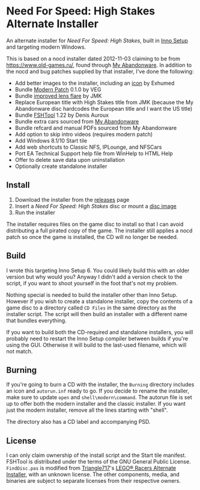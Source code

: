 # Need For Speed: High Stakes Alternate Installer

An alternate installer for *Need For Speed: High Stakes*, built in [Inno Setup](https://jrsoftware.org/isinfo.php) and targeting modern Windows.

This is based on a nocd installer dated 2012-11-03 claiming to be from https://www.old-games.ru/, found through [My Abandonware](https://www.myabandonware.com/game/need-for-speed-high-stakes-bgf#download). In addition to the nocd and bug patches supplied by that installer, I've done the following:
- Add better images to the installer, including an [icon](http://www.iconarchive.com/show/mega-games-pack-22-icons-by-3xhumed/Need-for-Speed-High-Stakes-2-icon.html) by Exhumed
- Bundle [Modern Patch](https://veg.by/en/projects/nfs4/) 0.1.0 by VEG
- Bundle [improved lens flare](http://users.beagle.com.au/jmk222/nfshs.html) by JMK
- Replace European title with High Stakes title from JMK (because the My Abandonware disc hardcodes the European title and I want the US title)
- Bundle [FSHTool](http://www-math.mit.edu/~auroux/software/index.html) 1.22 by Denis Auroux
- Bundle extra cars sourced from [My Abandonware](https://www.myabandonware.com/game/need-for-speed-high-stakes-bgf#download)
- Bundle refcard and manual PDFs sourced from My Abandonware
- Add option to skip intro videos (requires modern patch)
- Add Windows 8.1/10 Start tile
- Add web shortcuts to Classic NFS, IPLounge, and NFSCars
- Port EA Technical Support help file from WinHelp to HTML Help
- Offer to delete save data upon uninstallation
- Optionally create standalone installer

## Install
1. Download the installer from the [releases](https://github.com/jkmartindale/NFS-High-Stakes-Installer/releases) page
1. Insert a *Need For Speed: High Stakes* disc or mount a [disc image](https://www.myabandonware.com/game/need-for-speed-high-stakes-bgf#download)
1. Run the installer

The installer requires files on the game disc to install so that I can avoid distributing a full pirated copy of the game. The installer still applies a nocd patch so once the game is installed, the CD will no longer be needed.

## Build
I wrote this targeting Inno Setup 6. You could likely build this with an older version but why would you? Anyway I didn't add a version check to the script, if you want to shoot yourself in the foot that's not my problem.

Nothing special is needed to build the installer other than Inno Setup. However if you wish to create a standalone installer, copy the contents of a game disc to a directory called `CD Files` in the same directory as the installer script. The script will then build an installer with a different name that bundles everything.

If you want to build both the CD-required and standalone installers, you will probably need to restart the Inno Setup compiler between builds if you're using the GUI. Otherwise it will build to the last-used filename, which will not match.

## Burning
If you're going to burn a CD with the installer, the `Burning` directory includes an icon and `autorun.inf` ready to go. If you decide to rename the installer, make sure to update `open` and `shell\modern\command`. The autorun file is set up to offer both the modern installer and the classic installer. If you want just the modern installer, remove all the lines starting with "shell".

The directory also has a CD label and accompanying PSD.

## License
I can only claim ownership of the install script and the Start tile manifest. FSHTool is distributed under the terms of the GNU General Public License. `FindDisc.pas` is modified from [Triangle717](https://triangle717.wordpress.com/)'s [LEGO®️ Racers Alternate Installer](https://github.com/le717/Racers-Alternate-Installer), with an unknown license. The other components, media, and binaries are subject to separate licenses from their respective owners.
